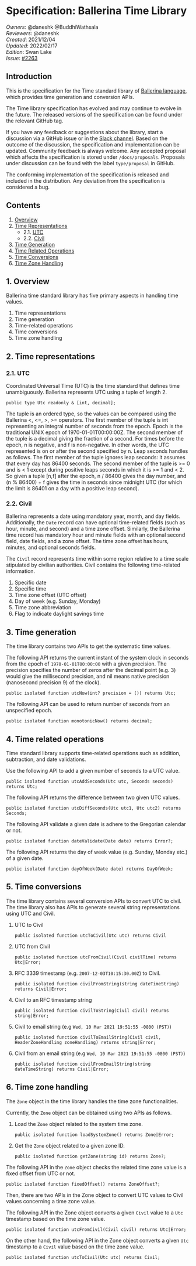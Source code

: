# Specification: Ballerina Time Library

_Owners_: @daneshk @BuddhiWathsala  
_Reviewers_: @daneshk  
_Created_: 2021/12/04   
_Updated_: 2022/02/17  
_Edition_: Swan Lake  
_Issue_: [#2263](https://github.com/ballerina-platform/ballerina-standard-library/issues/2263)

## Introduction
This is the specification for the Time standard library of [Ballerina language](https://ballerina.io/), which provides time generation and conversion APIs.

The Time library specification has evolved and may continue to evolve in the future. The released versions of the specification can be found under the relevant GitHub tag.

If you have any feedback or suggestions about the library, start a discussion via a GitHub issue or in the [Slack channel](https://ballerina.io/community/). Based on the outcome of the discussion, the specification and implementation can be updated. Community feedback is always welcome. Any accepted proposal which affects the specification is stored under `/docs/proposals`. Proposals under discussion can be found with the label `type/proposal` in GitHub.

The conforming implementation of the specification is released and included in the distribution. Any deviation from the specification is considered a bug.

## Contents
1. [Overview](#1-overview)
2. [Time Representations](#2-time-epresentations)
    * 2.1. [UTC](#21-utc)
    * 2.2. [Civil](#22-civil)
3. [Time Generation](#3-time-generation)
4. [Time Related Operations](#4-time-related-operations)
5. [Time Conversions](#5-time-conversions)
6. [Time Zone Handling](#time-zone-handling)

## 1. Overview
Ballerina time standard library has five primary aspects in handling time values.
1. Time representations
2. Time generation
3. Time-related operations
4. Time conversions
5. Time zone handling

## 2. Time representations

### 2.1. UTC
Coordinated Universal Time (UTC) is the time standard that defines time unambiguously. Ballerina represents UTC using a tuple of length 2.

```ballerina
public type Utc readonly & [int, decimal];
```
The tuple is an ordered type, so the values can be compared using the Ballerina <, <=, >, >= operators. The first member of the tuple is int representing an integral number of seconds from the epoch. Epoch is the traditional UNIX epoch of 1970-01-01T00:00:00Z. The second member of the tuple is a decimal giving the fraction of a second. For times before the epoch, n is negative, and f is non-negative. In other words, the UTC represented is on or after the second specified by n. Leap seconds handles as follows. The first member of the tuple ignores leap seconds: it assumes that every day has 86400 seconds. The second member of the tuple is >= 0 and is < 1 except during positive leaps seconds in which it is >= 1 and < 2. So given a tuple [n,f] after the epoch, n / 86400 gives the day number, and (n % 86400) + f gives the time in seconds since midnight UTC (for which the limit is 86401 on a day with a positive leap second).

### 2.2. Civil

Ballerina represents a date using mandatory year, month, and day fields. Additionally, the `Date` record can have optional time-related fields (such as hour, minute, and second) and a time zone offset. Similarly, the Ballerina time record has mandatory hour and minute fields with an optional second field, date fields, and a zone offset. The time zone offset has hours, minutes, and optional seconds fields.

The `Civil` record represents time within some region relative to a time scale stipulated by civilian authorities. Civil contains the following time-related information.
1. Specific date
2. Specific time
3. Time zone offset (UTC offset)
4. Day of week (e.g. Sunday, Monday)
5. Time zone abbreviation
6. Flag to indicate daylight savings time

## 3. Time generation

The time library contains two APIs to get the systematic time values.

The following API returns the current instant of the system clock in seconds from the epoch of `1970-01-01T00:00:00` with a given precision. The precision specifies the number of zeros after the decimal point (e.g. 3) would give the millisecond precision, and nil means native precision (nanosecond precision 9) of the clock).

```ballerina
public isolated function utcNow(int? precision = ()) returns Utc;
```

The following API can be used to return number of seconds from an unspecified epoch.

```ballerina
public isolated function monotonicNow() returns decimal;
```

## 4. Time related operations

Time standard library supports time-related operations such as addition, subtraction, and date validations.

Use the following API to add a given number of seconds to a UTC value.

```ballerina
public isolated function utcAddSeconds(Utc utc, Seconds seconds) returns Utc;
```

The following API returns the difference between two given UTC values.

```ballerina
public isolated function utcDiffSeconds(Utc utc1, Utc utc2) returns Seconds;
```

The following API validate a given date is adhere to the Gregorian calendar or not.

```ballerina
public isolated function dateValidate(Date date) returns Error?;
```

The following API returns the day of week value (e.g. Sunday, Monday etc.) of a given date.

```ballerina
public isolated function dayOfWeek(Date date) returns DayOfWeek;
```

## 5. Time conversions

The time library contains several conversion APIs to convert UTC to civil. The time library also has APIs to generate several string representations using UTC and Civil.

1. UTC to Civil
    ```ballerina
    public isolated function utcToCivil(Utc utc) returns Civil
    ```
2. UTC from Civil
    ```ballerina
    public isolated function utcFromCivil(Civil civilTime) returns Utc|Error;
    ```
3. RFC 3339 timestamp (e.g. `2007-12-03T10:15:30.00Z`) to Civil.
    ```ballerina
    public isolated function civilFromString(string dateTimeString) returns Civil|Error;
    ```
4. Civil to an RFC timestamp string
    ```ballerina
    public isolated function civilToString(Civil civil) returns string|Error;
    ```
5. Civil to email string (e.g `Wed, 10 Mar 2021 19:51:55 -0800 (PST)`)
    ```ballerina
    public isolated function civilToEmailString(Civil civil, HeaderZoneHandling zoneHandling) returns string|Error;
    ```
6. Civil from an email string (e.g `Wed, 10 Mar 2021 19:51:55 -0800 (PST)`)
    ```ballerina
    public isolated function civilFromEmailString(string dateTimeString) returns Civil|Error;
    ```

## 6. Time zone handling

The `Zone` object in the time library handles the time zone functionalities.

Currently, the `Zone` object can be obtained using two APIs as follows.

1. Load the `Zone` object related to the system time zone.
    ```ballerina
    public isolated function loadSystemZone() returns Zone|Error;
    ```
2. Get the `Zone` object related to a given zone ID.
    ```ballerina
    public isolated function getZone(string id) returns Zone?;
    ```

The following API in the `Zone` object checks the related time zone value is a fixed offset from UTC or not.

```ballerina
public isolated function fixedOffset() returns ZoneOffset?;
```

Then, there are two APIs in the Zone object to convert UTC values to Civil values concerning a time zone value.

The following API in the Zone object converts a given `Civil` value to a `Utc` timestamp based on the time zone value.

```ballerina
public isolated function utcFromCivil(Civil civil) returns Utc|Error;
```

On the other hand, the following API in the Zone object converts a given `Utc` timestamp to a `Civil` value based on the time zone value.

```ballerina
public isolated function utcToCivil(Utc utc) returns Civil;
```
